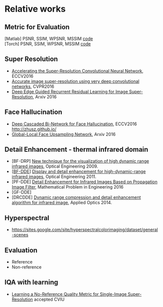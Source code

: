 

# Relative works


## Metric for Evaluation 
[Matlab] PSNR, SSIM, WPSNR, MSSIM [code](http://ivc.uwaterloo.ca/ivc-code.php) <br />
[Torch] PSNR, SSIM, WPSNR, MSSIM [code](SR_Eval.lua)

## Super Resolution

- [Accelerating the Super-Resolution Convolutional Neural Network](http://arxiv.org/abs/1608.00367), ECCV2016
- [Accurate image super-resolution using very deep convolutional networks](http://arxiv.org/abs/1511.04587), CVPR2016
- [Deep Edge Guided Recurrent Residual Learning for Image Super-Resolution](https://arxiv.org/abs/1604.08671), Arxiv 2016


## Face Hallucination

- [Deep Cascaded Bi-Network for Face Hallucination](https://arxiv.org/abs/1607.05046), ECCV2016 
  http://zhusz.github.io/
- [Global-Local Face Upsampling Network](http://arxiv.org/abs/1603.07235), Arxiv 2016


## Detail Enhancement - thermal infrared domain
- [BF-DRP] [New technique for the visualization of high dynamic range infrared images](http://opticalengineering.spiedigitallibrary.org/article.aspx?articleid=1089325), Optical Engineering 2009.
- [[BF-DDE](http://www.zuochao.org/hdr-ir-image-display-and-detail-enhancement-dde.html)] [Display and detail enhancement for high-dynamic-range infrared images](http://opticalengineering.spiedigitallibrary.org/article.aspx?articleid=1158534), Optical Engineering 2011.
- [PF-DDE] [Detail Enhancement for Infrared Images Based on Propagation Image Filter](http://www.hindawi.com/journals/mpe/2016/9410368/), Mathematical Problem in Engineering 2016
- [GF-DDE]
- [DRCDDE] [Dynamic range compression and detail enhancement algorithm for infrared image](https://www.osapublishing.org/ao/abstract.cfm?uri=ao-53-26-6013), Applied Optics 2014.


## Hyperspectral 
- https://sites.google.com/site/hyperspectralcolorimaging/dataset/general-scenes



## Evaluation

- Reference
- Non-reference


## IQA with learning
- [Learning a No-Reference Quality Metric for Single-Image Super-Resolution](https://arxiv.org/pdf/1612.05890.pdf) accepted CVIU 

